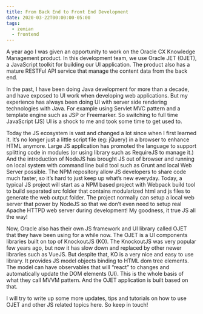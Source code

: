 ```yaml
---
title: From Back End to Front End Development
date: 2020-03-22T00:00:00-05:00
tags:
  - zemian
  - frontend
---
```


A year ago I was given an opportunity to work on the Oracle CX Knowledge Management product. In this development team, we use Oracle JET (OJET), a JavaScript toolkit for building our UI application. The product also has a mature RESTFul API service that manage the content data from the back end.

In the past, I have been doing Java development for more than a decade, and have exposed to UI work when developing web applications. But my experience has always been doing UI with server side rendering technologies with Java. For example using Servlet MVC pattern and a template engine such as JSP or Freemarker. So switching to full time JavaScript (JS) UI is a shock to me and took some time to get used to.

Today the JS ecosystem is vast and changed a lot since when I first learned it. It’s no longer just a little script file (eg: jQuery) in a browser to enhance HTML anymore. Large JS application has promoted the language to support splitting code in modules (or using library such as RequireJS to manage it.) And the introduction of NodeJS has brought JS out of browser and running on local system with command line build tool such as Grunt and local Web Server possible. The NPM repository allow JS developers to share code much faster, so it’s hard to just keep up what’s new everyday. Today, a typical JS project will start as a NPM based project with Webpack build tool to build separated src folder that contains modularized html and js files to generate the web output folder. The project normally can setup a local web server that power by NodeJS so that we don’t even need to setup real Apache HTTPD web server during development! My goodness, it true JS all the way!

Now, Oracle also has their own JS framework and UI library called OJET that they have been using for a while now. The OJET is a UI components libraries built on top of KnockoutJS (KO). The KnockoutJS was very popular few years ago, but now it has slow down and replaced by other newer libraries such as VueJS. But despite that, KO is a very nice and easy to use library. It provides JS model objects binding to HTML dom tree elements. The model can have observables that will “react” to changes and automatically update the DOM elements (UI). This is the whole basis of what they call MVVM pattern. And the OJET application is built based on that.

I will try to write up some more updates, tips and tutorials on how to use OJET and other JS related topics here. So keep in touch!

